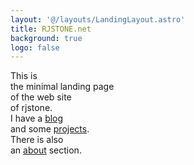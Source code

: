 ```yaml
---
layout: '@/layouts/LandingLayout.astro'
title: RJSTONE.net
background: true
logo: false
---
```


This is\
the minimal landing page\
of the web site\
of rjstone.\
I have a [blog](/posts/)\
and some [projects](/projects/).\
There is also\
an [about](/about/) section.
